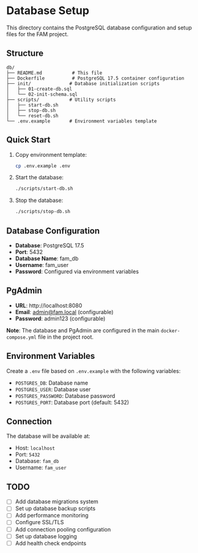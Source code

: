 # Database Setup

This directory contains the PostgreSQL database configuration and setup files for the FAM project.

## Structure

```
db/
├── README.md           # This file
├── Dockerfile          # PostgreSQL 17.5 container configuration
├── init/              # Database initialization scripts
│   ├── 01-create-db.sql
│   └── 02-init-schema.sql
├── scripts/           # Utility scripts
│   ├── start-db.sh
│   ├── stop-db.sh
│   └── reset-db.sh
└── .env.example       # Environment variables template
```

## Quick Start

1. Copy environment template:
   ```bash
   cp .env.example .env
   ```

2. Start the database:
   ```bash
   ./scripts/start-db.sh
   ```

3. Stop the database:
   ```bash
   ./scripts/stop-db.sh
   ```

## Database Configuration

- **Database**: PostgreSQL 17.5
- **Port**: 5432
- **Database Name**: fam_db
- **Username**: fam_user
- **Password**: Configured via environment variables

## PgAdmin

- **URL**: http://localhost:8080
- **Email**: admin@fam.local (configurable)
- **Password**: admin123 (configurable)

**Note**: The database and PgAdmin are configured in the main `docker-compose.yml` file in the project root.

## Environment Variables

Create a `.env` file based on `.env.example` with the following variables:

- `POSTGRES_DB`: Database name
- `POSTGRES_USER`: Database user
- `POSTGRES_PASSWORD`: Database password
- `POSTGRES_PORT`: Database port (default: 5432)

## Connection

The database will be available at:
- Host: `localhost`
- Port: `5432`
- Database: `fam_db`
- Username: `fam_user`

## TODO

- [ ] Add database migrations system
- [ ] Set up database backup scripts
- [ ] Add performance monitoring
- [ ] Configure SSL/TLS
- [ ] Add connection pooling configuration
- [ ] Set up database logging
- [ ] Add health check endpoints
